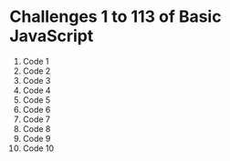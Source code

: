 # Challenges 1 to 113 of Basic JavaScript
<ol>
  <li>Code 1</li>
  <li>Code 2</li>
  <li>Code 3</li>
  <li>Code 4</li>
  <li>Code 5</li>
  <li>Code 6</li>
  <li>Code 7</li>
  <li>Code 8</li>
  <li>Code 9</li>
  <li>Code 10</li>
</ol>
